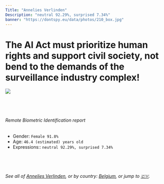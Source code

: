 ```yaml
---
Title: "Annelies Verlinden"
Description: "neutral 92.29%, surprised 7.34%"
banner: "https://dontspy.eu/data/photos/210_box.jpg"
---
```


# The AI Act must prioritize human rights and support civil society, not bend to the demands of the surveillance industry complex!

<link rel="stylesheet" type="text/css" href="/css/blog.css" />

<div class="is-fake" hidden>

_This image is **clearly fake**_, yet we [continue to collect them because the AI Act negotiations](/blog/why-deepfake/) are heading in a direction that will only make people's lives more complicated. For a more in-depth explanation, read: [Double threat: why losing the battle against Face Biometrics would fuel the proliferation of deepfakes](/blog/the-dual-threat-how-losing-the-biometric-battle-fuels-deepfake-proliferation/).


</div>

<!-- <img src="https://dontspy.eu/data/photos/54_box.jpg" /> -->
<img src="https://dontspy.eu/data/photos/210_box.jpg" />

## <br>

###### Remote Biometric Identification report

* <span class="label">Gender:</span> `Female 91.8%`
* <span class="label">Age:</span> `46.4 (estimated) years old`
* <span class="label">Expressions::</span> `neutral 92.29%, surprised 7.34%`

## <br>

###### See all of [Annelies Verlinden](/policymaker#Annelies%20Verlinden), or by country: [Belgium](/country#Belgium), or jump to [🇨🇾](/x/34).

## <br>
